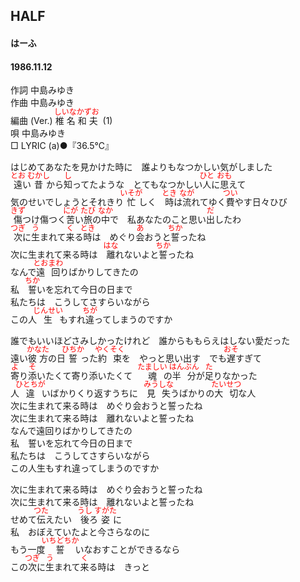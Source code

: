 <style type="text/css">
	ruby{
	    ruby-position: over;
	}
	ruby > rt{font-size: 12px;color:red;}
	p{font:16px;font-size: '楷体'}
</style>
## HALF
#### はーふ
#### 1986.11.12


作詞        中島みゆき    
作曲        中島みゆき    
編曲 (Ver.)   <ruby><rb>椎名</rb><rp>(</rp><rt>しいな</rt><rp>)</rp></ruby><ruby><rb>和夫</rb><rp>(</rp><rt>かずお</rt><rp>)</rp></ruby>  (1)    
唄          中島みゆき   
□ LYRIC (a)●『36.5℃』　　


はじめてあなたを見かけた時に　誰よりもなつかしい気がしました  
<ruby><rb>遠</rb><rp>(</rp><rt>とお</rt><rp>)</rp></ruby>い<ruby><rb>昔</rb><rp>(</rp><rt>むかし</rt><rp>)</rp></ruby>から<ruby><rb>知</rb><rp>(</rp><rt>し</rt><rp>)</rp></ruby>ってたような　とてもなつかしい<ruby><rb>人</rb><rp>(</rp><rt>ひと</rt><rp>)</rp></ruby>に<ruby><rb>思</rb><rp>(</rp><rt>おも</rt><rp>)</rp></ruby>えて  
気のせいでしょうとそれきり<ruby><rb>忙</rb><rp>(</rp><rt>いそが</rt><rp>)</rp></ruby>しく　<ruby><rb>時</rb><rp>(</rp><rt>とき</rt><rp>)</rp></ruby>は<ruby><rb>流</rb><rp>(</rp><rt>なが</rt><rp>)</rp></ruby>れてゆく<ruby><rb>費</rb><rp>(</rp><rt>つい</rt><rp>)</rp></ruby>やす日々</rb><rp>(</rp><rt>ひび</rt><rp>)</rp></ruby>  
<ruby><rb>傷</rb><rp>(</rp><rt>きず</rt><rp>)</rp></ruby>つけ傷つく<ruby><rb>苦</rb><rp>(</rp><rt>にが</rt><rp>)</rp></ruby>い<ruby><rb>旅</rb><rp>(</rp><rt>たび</rt><rp>)</rp></ruby>の<ruby><rb>中</rb><rp>(</rp><rt>なか</rt><rp>)</rp></ruby>で　私あなたのこと思い<ruby><rb>出</rb><rp>(</rp><rt>だ</rt><rp>)</rp></ruby>したわ  
<ruby><rb>次</rb><rp>(</rp><rt>つぎ</rt><rp>)</rp></ruby>に<ruby><rb>生</rb><rp>(</rp><rt>う</rt><rp>)</rp></ruby>まれて<ruby><rb>来</rb><rp>(</rp><rt>く</rt><rp>)</rp></ruby>る<ruby><rb>時</rb><rp>(</rp><rt>とき</rt><rp>)</rp></ruby>は　めぐり<ruby><rb>会</rb><rp>(</rp><rt>あ</rt><rp>)</rp></ruby>おうと<ruby><rb>誓</rb><rp>(</rp><rt>ちか</rt><rp>)</rp></ruby>ったね  
次に生まれて来る時は　<ruby><rb>離</rb><rp>(</rp><rt>はな</rt><rp>)</rp></ruby>れないよと<ruby><rb>誓</rb><rp>(</rp><rt>ちか</rt><rp>)</rp></ruby>ったね  
なんで<ruby><rb>遠回</rb><rp>(</rp><rt>とおまわ</rt><rp>)</rp></ruby>りばかりしてきたの  
私　<ruby><rb>誓</rb><rp>(</rp><rt>ちか</rt><rp>)</rp></ruby>いを忘れて今日の日まで  
私たちは　こうしてさすらいながら  
この人<ruby><rb>生</rb><rp>(</rp><rt>じんせい</rt><rp>)</rp></ruby>もすれ<ruby><rb>違</rb><rp>(</rp><rt>ちが</rt><rp>)</rp></ruby>ってしまうのですか  
  
誰でもいいほどさみしかったけれど　誰からももらえはしない愛だった  
遠い<ruby><rb>彼方</rb><rp>(</rp><rt>かなた</rt><rp>)</rp></ruby>の日<ruby><rb>誓</rb><rp>(</rp><rt>ひちか</rt><rp>)</rp></ruby>った<ruby><rb>約束</rb><rp>(</rp><rt>やくそく</rt><rp>)</rp></ruby>を　やっと思い出す　でも<ruby><rb>遅</rb><rp>(</rp><rt>おそ</rt><rp>)</rp></ruby>すぎて  
<ruby><rb>寄</rb><rp>(</rp><rt>よ</rt><rp>)</rp></ruby>り<ruby><rb>添</rb><rp>(</rp><rt>そ</rt><rp>)</rp></ruby>いたくて寄り添いたくて　<ruby><rb>魂</rb><rp>(</rp><rt>たましい</rt><rp>)</rp></ruby>の<ruby><rb>半分</rb><rp>(</rp><rt>はんぶん</rt><rp>)</rp></ruby>が<ruby><rb>足</rb><rp>(</rp><rt>た</rt><rp>)</rp></ruby>りなかった  
人<ruby><rb>違</rb><rp>(</rp><rt>ひとちが</rt><rp>)</rp></ruby>いばかりくり返すうちに　<ruby><rb>見失</rb><rp>(</rp><rt>みうしな</rt><rp>)</rp></ruby>うばかりの<ruby><rb>大切</rb><rp>(</rp><rt>たいせつ</rt><rp>)</rp></ruby>な人  
次に生まれて来る時は　めぐり会おうと誓ったね  
次に生まれて来る時は　離れないよと誓ったね  
なんで遠回りばかりしてきたの  
私　誓いを忘れて今日の日まで  
私たちは　こうしてさすらいながら  
この人生もすれ違ってしまうのですか  
  
次に生まれて来る時は　めぐり会おうと誓ったね  
次に生まれて来る時は　離れないよと誓ったね  
せめて<ruby><rb>伝</rb><rp>(</rp><rt>つた</rt><rp>)</rp></ruby>えたい　<ruby><rb>後</rb><rp>(</rp><rt>うし</rt><rp>)</rp></ruby>ろ<ruby><rb>姿</rb><rp>(</rp><rt>すがた</rt><rp>)</rp></ruby>に  
私　おぼえていたよと今さらなのに  
もう一度<ruby><rb>誓</rb><rp>(</rp><rt>いちどちか</rt><rp>)</rp></ruby>いなおすことができるなら  
この<ruby><rb>次</rb><rp>(</rp><rt>つぎ</rt><rp>)</rp></ruby>に<ruby><rb>生</rb><rp>(</rp><rt>う</rt><rp>)</rp></ruby>まれて<ruby><rb>来</rb><rp>(</rp><rt>く</rt><rp>)</rp></ruby>る時は　きっと  